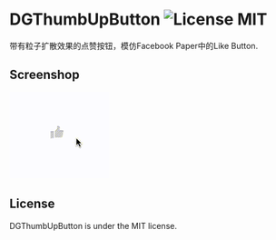 DGThumbUpButton ![License MIT](https://go-shields.herokuapp.com/license-MIT-blue.png)
=========

带有粒子扩散效果的点赞按钮，模仿Facebook Paper中的Like Button.

## Screenshop

![](Source/demo0.gif)

## License

DGThumbUpButton is under the MIT license.
